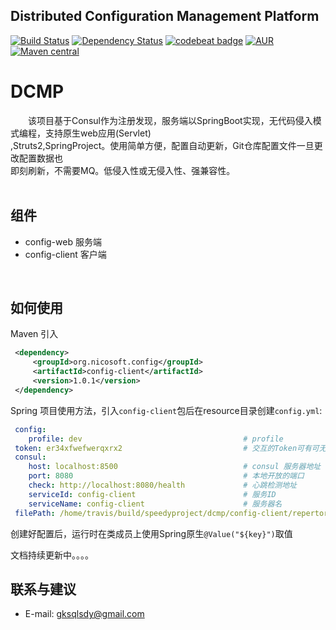 ## Distributed Configuration Management Platform

[![Build Status](https://travis-ci.org/speedyproject/dcmp.svg?branch=master)](https://travis-ci.org/speedyproject/dcmp)
[![Dependency Status](https://www.versioneye.com/user/projects/59a8c4c00fb24f003d09cf9b/badge.svg?style=flat-square)](https://www.versioneye.com/user/projects/59a8c4c00fb24f003d09cf9b)
[![codebeat badge](https://codebeat.co/badges/ae711829-ac75-4bfc-85b7-64e76e37d10a)](https://codebeat.co/projects/github-com-speedyproject-dcmp-master)
[![AUR](https://img.shields.io/badge/license-GPL-orange.svg)](https://www.gnu.org/licenses/gpl-3.0.html)
[![Maven central](https://maven-badges.herokuapp.com/maven-central/org.nicosoft.config/config-client/badge.svg)](https://maven-badges.herokuapp.com/maven-central/org.nicosoft.config/config-client)


# DCMP

&#12288;&#12288;该项目基于Consul作为注册发现，服务端以SpringBoot实现，无代码侵入模式编程，支持原生web应用(Servlet) <br/>
,Struts2,SpringProject。使用简单方便，配置自动更新，Git仓库配置文件一旦更改配置数据也 <br/>
即刻刷新，不需要MQ。低侵入性或无侵入性、强兼容性。<br/>
<br/>

## 组件

*   config-web      服务端
*   config-client   客户端
<br/>

## 如何使用

Maven 引入

```xml
 <dependency>
     <groupId>org.nicosoft.config</groupId>
     <artifactId>config-client</artifactId>
     <version>1.0.1</version>
 </dependency>
```
Spring 项目使用方法，引入```config-client```包后在resource目录创建```config.yml```: <br/>
```yaml
 config:
    profile: dev                                    # profile                                            
 token: er34xfwefwerqxrx2                           # 交互的Token可有可无
 consul:
    host: localhost:8500                            # consul 服务器地址
    port: 8080                                      # 本地开放的端口
    check: http://localhost:8080/health             # 心跳检测地址
    serviceId: config-client                        # 服务ID
    serviceName: config-client                      # 服务器名
 filePath: /home/travis/build/speedyproject/dcmp/config-client/repertory # 配置文件临时路径
```
创建好配置后，运行时在类成员上使用Spring原生```@Value("${key}")```取值

文档持续更新中。。。。
<br/>

## 联系与建议

*	E-mail: gksqlsdy@gmail.com

